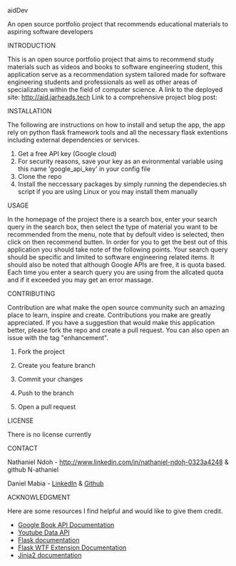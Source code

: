 aidDev

An open source portfolio project that recommends educational materials to aspiring software developers

INTRODUCTION

This is an open source portfolio project that aims to recommend study materials such as videos and books to software engineering student, this application serve as a recommendation system tailored made for software engineering students and professionals as well as other areas of specialization within the field of computer science.
A link to the deployed site: http://aid.jarheads.tech
Link to a comprehensive project blog post: 

INSTALLATION

The following are instructions on how to install and setup the app, the app rely on python flask framework tools and all the necessary flask extentions including external dependencies or services.
<ol>
<li>Get a free API key (Google cloud)</li>
<li>For security reasons, save your key as an evironmental variable using this name 'google_api_key' in your config file 
<li>Clone the repo</li>

<li>Install the neccessary packages by simply running the dependecies.sh script if you are using Linux or you may install them manually</li>
</ol>

USAGE

In the homepage of the project there is a search box, enter your search query in the search box, then select the type of material you want to be recommended from the menu, note that by defoult video is selected, then click on then recommend butten.
In order for you to get the best out of this application you should take note of the following points.
Your search query should be specific and limited to software engineering related items.
It should also be noted that although Google APIs are free, it is quota based.
Each time you enter a search query you are using from the allcated quota and if it exceeded you may get an error massage.

CONTRIBUTING

Contribution are what make the open source community such an amazing place to learn, inspire and create.
Contributions you make are greatly appreciated.
If you have a suggestion that would make this application better, please fork the repo and create a pull request.
You can also open an issue with the tag "enhancement".

1. Fork the project

2. Create you feature branch

3. Commit your changes

4. Push to the branch

5. Open a pull request

LICENSE

There is no license currently

CONTACT

Nathaniel Ndoh - http://www.linkedin.com/in/nathaniel-ndoh-0323a4248 & github N-athaniel

Daniel Mabia - <a href="https://www.linkedin.com/in/daniel-mabia">LinkedIn</a> & <a href="https://github.com/princedan-123">Github</a>

ACKNOWLEDGMENT

Here are some resources I find helpful and would like to give them credit.
<ul>
<li><a href="https://developers.google.com/books/docs/v1/using">Google Book API Documentation </a></li>
<li><a href="https://developers.google.com/youtube/v3">Youtube Data API </a></li>
<li><a href="https://flask.palletsprojects.com/en/3.0.x/">Flask documentation</a></li>
<li><a href="https://flask-wtf.readthedocs.io/en/1.2.x/"> Flask WTF Extension Documentation</a></li>
<li><a href="https://jinja.palletsprojects.com/en/3.1.x/">Jinja2 documentation</a></li>
</ul>
